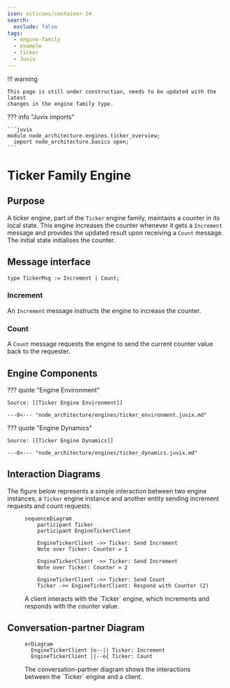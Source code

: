 ```yaml
---
icon: octicons/container-24
search:
  exclude: false
tags:
  - engine-family
  - example
  - ticker
  - Juvix
---
```



!!! warning

    This page is still under construction, needs to be updated with the latest
    changes in the engine family type.

??? info "Juvix imports"

    ```juvix
    module node_architecture.engines.ticker_overview;
      import node_architecture.basics open;
    ```

# Ticker Family Engine

## Purpose

A ticker engine, part of the `Ticker` engine family, maintains a counter in its
local state. This engine increases the counter whenever it gets a `Increment` message
and provides the updated result upon receiving a `Count` message. The initial
state initialises the counter.


## Message interface

```juvix
type TickerMsg := Increment | Count;
```

### Increment

An `Increment` message instructs the engine to increase the counter.

### Count

A `Count` message requests the engine to send
the current counter value back to the requester.

## Engine Components

??? quote "Engine Environment"

    Source: [[Ticker Engine Environment]]

    ---8<--- "node_architecture/engines/ticker_environment.juvix.md"

??? quote "Engine Dynamics"

    Source: [[Ticker Engine Dynamics]]

    ---8<--- "node_architecture/engines/ticker_dynamics.juvix.md"

## Interaction Diagrams

The figure below represents a simple interaction between two engine instances, a
`Ticker` engine instance and another entity sending increment requests and count
requests:

<figure markdown="span">

```mermaid
sequenceDiagram
    participant Ticker
    participant EngineTickerClient

    EngineTickerClient ->> Ticker: Send Increment
    Note over Ticker: Counter = 1

    EngineTickerClient ->> Ticker: Send Increment
    Note over Ticker: Counter = 2

    EngineTickerClient ->> Ticker: Send Count
    Ticker ->> EngineTickerClient: Respond with Counter (2)
```

<figcaption markdown="span">
A client interacts with the `Ticker` engine, which increments and responds with the counter value.
</figcaption>
</figure>

## Conversation-partner Diagram

<figure markdown="span">

```mermaid
erDiagram
  EngineTickerClient }o--|| Ticker: Increment
  EngineTickerClient ||--o{ Ticker: Count
```

<figcaption markdown="span">
The conversation-partner diagram shows the interactions between the `Ticker` engine and a client.
</figcaption>

</figure>

